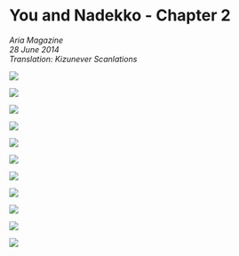 # You and Nadekko - Chapter 2

_Aria Magazine_  
_28 June 2014_  
_Translation: Kizunever Scanlations_

<!-- Hack for forcing page-breaks -->
<div style="page-break-before:always;"></div>

![](22_you_and_nadekko_ch2_01.jpg)
<div style="page-break-before:always;"></div>

![](22_you_and_nadekko_ch2_02.jpg)
<div style="page-break-before:always;"></div>

![](22_you_and_nadekko_ch2_03.jpg)
<div style="page-break-before:always;"></div>

![](22_you_and_nadekko_ch2_04.jpg)
<div style="page-break-before:always;"></div>

![](22_you_and_nadekko_ch2_05.jpg)
<div style="page-break-before:always;"></div>

![](22_you_and_nadekko_ch2_06.jpg)
<div style="page-break-before:always;"></div>

![](22_you_and_nadekko_ch2_07.jpg)
<div style="page-break-before:always;"></div>

![](22_you_and_nadekko_ch2_08.jpg)
<div style="page-break-before:always;"></div>

![](22_you_and_nadekko_ch2_09.jpg)
<div style="page-break-before:always;"></div>

![](22_you_and_nadekko_ch2_10.jpg)
<div style="page-break-before:always;"></div>

![](22_you_and_nadekko_ch2_11.jpg)
